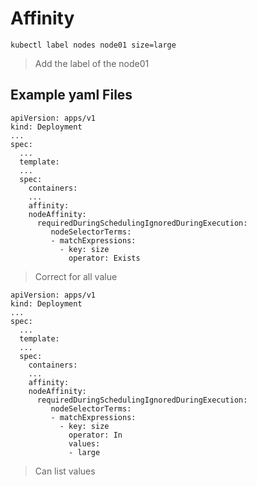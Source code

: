 # Affinity
    kubectl label nodes node01 size=large
>  Add the label of the node01

## Example yaml Files
    apiVersion: apps/v1
    kind: Deployment
    ...
	spec:
   	  ...
      template:
      ...
      spec: 
        containers: 
        ... 
        affinity:
        nodeAffinity:
          requiredDuringSchedulingIgnoredDuringExecution:
             nodeSelectorTerms:
             - matchExpressions:
               - key: size
                 operator: Exists 
> Correct for all value

    apiVersion: apps/v1
    kind: Deployment
    ...
	spec:
   	  ...
      template:
      ...
      spec: 
        containers: 
        ... 
        affinity:
        nodeAffinity:
          requiredDuringSchedulingIgnoredDuringExecution:
             nodeSelectorTerms:
             - matchExpressions:
               - key: size
                 operator: In
                 values:
                 - large

> Can list values


